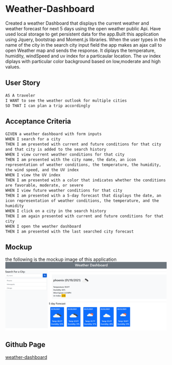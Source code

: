 # Weather-Dashboard
Created a weather Dashboard that displays the current weather and weather forecast for next 5 days
using the open weather public Api. Have used local storage to get persistent data for the app.Built 
this application using Jquery, bootstrap and Moment.js libraries.
When the user types in the name of the city in the search city input field the app makes an ajax call to open Weather map and sends the response. It diplays the temperature, humidity, windSpeed and uv index for a particaular location. The uv index diplays with particular color background based on low,moderate and high values.


## User Story

```
AS A traveler
I WANT to see the weather outlook for multiple cities
SO THAT I can plan a trip accordingly
```
## Acceptance Criteria

```
GIVEN a weather dashboard with form inputs
WHEN I search for a city
THEN I am presented with current and future conditions for that city and that city is added to the search history
WHEN I view current weather conditions for that city
THEN I am presented with the city name, the date, an icon representation of weather conditions, the temperature, the humidity, the wind speed, and the UV index
WHEN I view the UV index
THEN I am presented with a color that indicates whether the conditions are favorable, moderate, or severe
WHEN I view future weather conditions for that city
THEN I am presented with a 5-day forecast that displays the date, an icon representation of weather conditions, the temperature, and the humidity
WHEN I click on a city in the search history
THEN I am again presented with current and future conditions for that city
WHEN I open the weather dashboard
THEN I am presented with the last searched city forecast
```
## Mockup
the following is the mockup image of this application
![weather-mockup](Assets/mockup-img.PNG)

## Github Page
[weather-dashboard](https://selvivini.github.io/weather-dashboard/)
